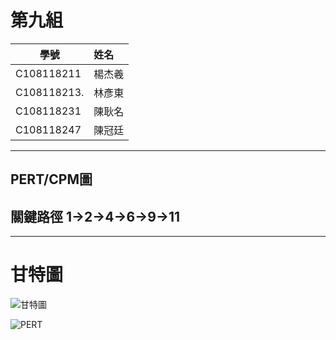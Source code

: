 # 第九組
學號          |  姓名
------------|:-----
C108118211  | 楊杰羲
C108118213. | 林彥東
C108118231  | 陳耿名
C108118247  | 陳冠廷
***
## PERT/CPM圖
## 關鍵路徑 1->2->4->6->9->11
***
# 甘特圖
![甘特圖](https://user-images.githubusercontent.com/91524910/136913029-52850f91-a993-4df5-b0c4-fddc25f2d3fb.JPG)


![PERT](https://user-images.githubusercontent.com/91524910/136918398-93905f01-4cdd-4d01-a3c2-c25d4b42815b.jpg)

